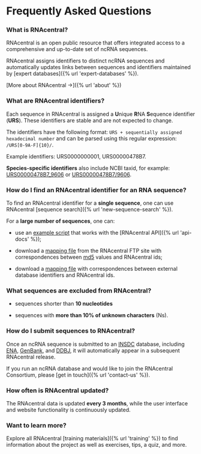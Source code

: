 
# <i class="fa fa-info-circle"></i> Frequently Asked Questions

### What is RNAcentral? <a style="cursor: pointer" id="what-is-rnacentral" ng-click="scrollTo('what-is-rnacentral')" name="what-is-rnacentral" class="text-muted smaller"><i class="fa fa-link"></i></a>

RNAcentral is an open public resource that offers integrated access
to a comprehensive and up-to-date set of ncRNA sequences.

RNAcentral assigns identifiers to distinct ncRNA sequences
and automatically updates links between sequences and identifiers
maintained by [expert databases]({% url 'expert-databases' %}).

[More about RNAcentral &rarr;]({% url 'about' %})

### What are RNAcentral identifiers? <a style="cursor: pointer" id="rnacentral-identifiers" ng-click="scrollTo('rnacentral-identifiers')" name="rnacentral-identifiers" class="text-muted smaller"><i class="fa fa-link"></i></a>

Each sequence in RNAcentral is assigned a **U**nique **R**NA **S**equence identifier (**URS**).
These identifiers are stable and are not expected to change.

The identifiers have the following format: `URS + sequentially assigned hexadecimal number`
and can be parsed using this regular expression: `/URS[0-9A-F]{10}/`.

Example identifiers: URS0000000001, URS00000478B7.

**Species-specific identifiers** also include NCBI taxid, for example: [URS00000478B7_9606](/rna/URS00000478B7_9606) or [URS00000478B7/9606](/rna/URS00000478B7/9606).

### How do I find an RNAcentral identifier for an RNA sequence? <a style="cursor: pointer" id="how-to-find-rnacentral-id" ng-click="scrollTo('how-to-find-rnacentral-id')" name="how-to-find-rnacentral-id" class="text-muted smaller"><i class="fa fa-link"></i></a>

To find an RNAcentral identifier for a **single sequence**, one can use RNAcentral
[sequence search]({% url 'new-sequence-search' %}).

For a **large number of sequences**, one can:

* use an [example script](http://gist.github.com/AntonPetrov/177cef0a3b4799f01536) that works with the [RNAcentral API]({% url 'api-docs' %});

* download a [mapping file](ftp://ftp.ebi.ac.uk/pub/databases/RNAcentral/current_release/md5/)
from the RNAcentral FTP site with correspondences
between [md5](http://en.wikipedia.org/wiki/MD5) values and RNAcentral ids;

* download a [mapping file](ftp://ftp.ebi.ac.uk/pub/databases/RNAcentral/current_release/id_mapping/)
with correspondences between external database identifiers and RNAcentral ids.

### What sequences are excluded from RNAcentral? <a style="cursor: pointer" id="excluded-sequences" ng-click="scrollTo('excluded-sequences')" name="excluded-sequences" class="text-muted smaller"><i class="fa fa-link"></i></a>

* sequences shorter than **10 nucleotides**

* sequences with **more than 10% of unknown characters** (Ns).

### How do I submit sequences to RNAcentral? <a style="cursor: pointer" id="how-to-submit" ng-click="scrollTo('how-to-submit')" name="how-to-submit" class="text-muted smaller"><i class="fa fa-link"></i></a>

Once an ncRNA sequence is submitted to an [INSDC](http://www.insdc.org/) database,
including [ENA](http://www.ebi.ac.uk/ena), [GenBank](http://www.ncbi.nlm.nih.gov/Genbank/index.html),
and [DDBJ](http://www.ddbj.nig.ac.jp/), it will automatically
appear in a subsequent RNAcentral release.

If you run an ncRNA database and would like to join the RNAcentral Consortium,
please [get in touch]({% url 'contact-us' %}).

### How often is RNAcentral updated? <a style="cursor: pointer" id="release-schedule" ng-click="scrollTo('release-schedule')" name="release-schedule" class="text-muted smaller"><i class="fa fa-link"></i></a>

The RNAcentral data is updated **every 3 months**, while the user interface
and website functionality is continuously updated.

### Want to learn more? <a style="cursor: pointer" id="train-online" ng-click="scrollTo('train-online')" name="train-online" class="text-muted smaller"><i class="fa fa-link"></i></a>

Explore all RNAcentral [training materials]({% url 'training' %}) to find information about the project as well as exercises, tips, a quiz, and more.
